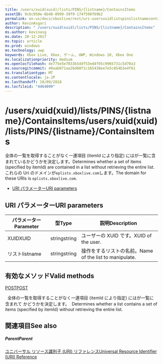 ```yaml
---
title: /users/xuid(xuid)/lists/PINS/{listname}/ContainsItems
assetID: 9c6c950e-6b48-0999-39f9-174f598f69b2
permalink: en-us/docs/xboxlive/rest/uri-usersxuidlistspinslistnamecontainsitems.html
author: KevinAsgari
description: " /users/xuid(xuid)/lists/PINS/{listname}/ContainsItems"
ms.author: kevinasg
ms.date: 20-12-2017
ms.topic: article
ms.prod: windows
ms.technology: uwp
keywords: Xbox Live, Xbox, ゲーム, UWP, Windows 10, Xbox One
ms.localizationpriority: medium
ms.openlocfilehash: 4e775e5e7033b5ddf53ed4f05c9965731c5d70a3
ms.sourcegitcommit: 49aab071aa2bd88f1c165438ee7e5c854b3e4f61
ms.translationtype: MT
ms.contentlocale: ja-JP
ms.lasthandoff: 10/09/2018
ms.locfileid: "4464099"
---
```

# <a name="usersxuidxuidlistspinslistnamecontainsitems"></a><span data-ttu-id="f0446-104">/users/xuid(xuid)/lists/PINS/{listname}/ContainsItems</span><span class="sxs-lookup"><span data-stu-id="f0446-104">/users/xuid(xuid)/lists/PINS/{listname}/ContainsItems</span></span>
<span data-ttu-id="f0446-105">全体の一覧を取得することがなく一連項目 (itemId により指定) にはが一覧に含まれているかどうかを決定します。</span><span class="sxs-lookup"><span data-stu-id="f0446-105">Determines whether a set of items (specified by itemId) are contained in a list without retrieving the entire list.</span></span> <span data-ttu-id="f0446-106">これらの Uri のドメインが`eplists.xboxlive.com`します。</span><span class="sxs-lookup"><span data-stu-id="f0446-106">The domain for these URIs is `eplists.xboxlive.com`.</span></span>
 
  * [<span data-ttu-id="f0446-107">URI パラメーター</span><span class="sxs-lookup"><span data-stu-id="f0446-107">URI parameters</span></span>](#ID4EV)
 
<a id="ID4EV"></a>

 
## <a name="uri-parameters"></a><span data-ttu-id="f0446-108">URI パラメーター</span><span class="sxs-lookup"><span data-stu-id="f0446-108">URI parameters</span></span> 
 
| <span data-ttu-id="f0446-109">パラメーター</span><span class="sxs-lookup"><span data-stu-id="f0446-109">Parameter</span></span>| <span data-ttu-id="f0446-110">型</span><span class="sxs-lookup"><span data-stu-id="f0446-110">Type</span></span>| <span data-ttu-id="f0446-111">説明</span><span class="sxs-lookup"><span data-stu-id="f0446-111">Description</span></span>| 
| --- | --- | --- | 
| <span data-ttu-id="f0446-112">XUID</span><span class="sxs-lookup"><span data-stu-id="f0446-112">XUID</span></span>| <span data-ttu-id="f0446-113">string</span><span class="sxs-lookup"><span data-stu-id="f0446-113">string</span></span>| <span data-ttu-id="f0446-114">ユーザーの XUID です。</span><span class="sxs-lookup"><span data-stu-id="f0446-114">XUID of the user.</span></span>| 
| <span data-ttu-id="f0446-115">リスト</span><span class="sxs-lookup"><span data-stu-id="f0446-115">listname</span></span>| <span data-ttu-id="f0446-116">string</span><span class="sxs-lookup"><span data-stu-id="f0446-116">string</span></span>| <span data-ttu-id="f0446-117">操作をするリストの名前。</span><span class="sxs-lookup"><span data-stu-id="f0446-117">Name of the list to manipulate.</span></span>| 
  
<a id="ID4E5B"></a>

 
## <a name="valid-methods"></a><span data-ttu-id="f0446-118">有効なメソッド</span><span class="sxs-lookup"><span data-stu-id="f0446-118">Valid methods</span></span>

[<span data-ttu-id="f0446-119">POST</span><span class="sxs-lookup"><span data-stu-id="f0446-119">POST</span></span>](uri-usersxuidlistspinslistnamecontainsitemspost.md)

<span data-ttu-id="f0446-120">&nbsp;&nbsp;全体の一覧を取得することがなく一連項目 (itemId により指定) にはが一覧に含まれて かどうかを決定します。</span><span class="sxs-lookup"><span data-stu-id="f0446-120">&nbsp;&nbsp;Determines whether a list contains a set of items (specified by itemId) without retrieving the entire list.</span></span>
 
<a id="ID4EIC"></a>

 
## <a name="see-also"></a><span data-ttu-id="f0446-121">関連項目</span><span class="sxs-lookup"><span data-stu-id="f0446-121">See also</span></span>
 
<a id="ID4EKC"></a>

 
##### <a name="parent"></a><span data-ttu-id="f0446-122">Parent</span><span class="sxs-lookup"><span data-stu-id="f0446-122">Parent</span></span> 

[<span data-ttu-id="f0446-123">ユニバーサル リソース識別子 (URI) リファレンス</span><span class="sxs-lookup"><span data-stu-id="f0446-123">Universal Resource Identifier (URI) Reference</span></span>](../atoc-xboxlivews-reference-uris.md)

   